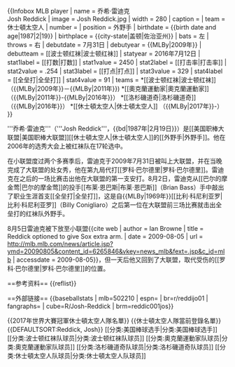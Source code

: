 {{Infobox MLB player
| name        = 乔希·雷迪克<br />Josh Reddick
| image       = Josh Reddick.jpg
| width       = 280
| caption     = 
| team        = 休士頓太空人
| number      = 
| position    = 外野手
| birthdate   = {{birth date and age|1987|2|19}}
| birthplace  = {{city-state|盖顿|佐治亚州}}
| bats        = 左
| throws      = 右
| debutdate   = 7月31日
| debutyear   = {{MLBy|2009年}}
| debutteam   = [[波士顿红袜|波士顿红袜]]
| statyear    = 2016年7月12日
| stat1label  = [[打数|打数]]
| stat1value  = 2450
| stat2label  = [[打击率|打击率]]
| stat2value  = .254
| stat3label  = [[打点|打点]]
| stat3value  = 329
| stat4label  = [[全垒打|全垒打]]
| stat4value  = 91
| teams       = <nowiki></nowiki>
*[[波士顿红袜|波士顿红袜]] （{{MLBy|2009年}}－{{MLBy|2011年}})
*[[奧克蘭運動家|奧克蘭運動家]] （{{MLBy|2011年}}-{{MLBy|2016年}}）
*[[洛杉磯道奇|洛杉磯道奇]] （{{MLBy|2016年}}）
*[[休士頓太空人|休士頓太空人]] （{{MLBy|2017年}}-）
}}



'''乔希·雷迪克'''（'''Josh Reddick'''，{{bd|1987年|2月19日}}）是[[美国职棒大联盟|美国职棒大联盟]][[休士頓太空人|休士頓太空人]]的[[外野手|外野手]]。他在2006年的选秀大会上被红袜队在17轮选中。

在小联盟度过两个多赛季后，雷迪克于2009年7月31日被叫上大联盟，并在当晚完成了大联盟的处女秀，他在第九局代打[[罗科·巴尔德里|罗科·巴尔德里]]。雷迪克在之后的一场比赛击出他在大联盟的第一支安打。8月2日，雷迪克从[[巴尔的摩金莺|巴尔的摩金莺]]的投手[[布莱·恩巴斯|布莱·恩巴斯]]（Brian Bass）手中敲出了职业生涯首支[[全垒打|全垒打]]，这是自{{MLBy|1969年}}[[比利·科尼利亚罗|比利·科尼利亚罗]]（Billy Conigliaro）之后第一位在大联盟前三场比赛就击出全垒打的红袜队外野手。

8月5日雷迪克被下放至小联盟<ref>{{cite web | author = Ian Browne | title = Reddick optioned to give Sox extra arm. | date = 2009-08-05 | url = http://mlb.mlb.com/news/article.jsp?ymd=20090805&content_id=6265846&vkey=news_mlb&fext=.jsp&c_id=mlb | accessdate = 2009-08-05}}</ref>，但一天后他又回到了大联盟，取代受伤的[[罗科·巴尔德里|罗科·巴尔德里]]的位置。

==参考资料==
{{reflist}}

==外部链接==
{{baseballstats | mlb=502210 | espn= | br=r/reddijo01 | fangraphs= | cube=R/Josh-Reddick | brm=reddic001jos}}

{{2017年世界大賽冠軍休士頓太空人隊名單}}
{{休士頓太空人隊當前登錄名單}}
{{DEFAULTSORT:Reddick, Josh}}
[[分类:美国棒球选手|分类:美国棒球选手]]
[[分类:波士顿红袜队球员|分类:波士顿红袜队球员]]
[[分类:奧克蘭運動家队球员|分类:奧克蘭運動家队球员]]
[[分类:洛杉磯道奇队球员|分类:洛杉磯道奇队球员]]
[[分类:休士頓太空人队球员|分类:休士頓太空人队球员]]